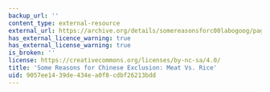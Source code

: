 ```yaml
---
backup_url: ''
content_type: external-resource
external_url: https://archive.org/details/somereasonsforc00labogoog/page/n16/mode/2up
has_external_licence_warning: true
has_external_license_warning: true
is_broken: ''
license: https://creativecommons.org/licenses/by-nc-sa/4.0/
title: 'Some Reasons for Chinese Exclusion: Meat Vs. Rice'
uid: 9057ee14-39de-434e-a0f8-cdbf26213bdd
---
```

